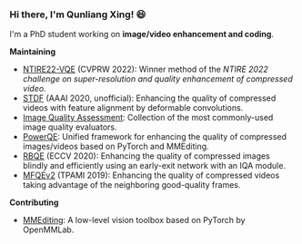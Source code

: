 ### Hi there, I'm Qunliang Xing! :satisfied:

I'm a PhD student working on **image/video enhancement and coding**.

**Maintaining**

- [NTIRE22-VQE](https://github.com/ryanxingql/winner-ntire22-vqe) (CVPRW 2022): Winner method of the *NTIRE 2022 challenge on super-resolution and quality enhancement of compressed video*.
- [STDF](https://github.com/ryanxingql/stdf-pytorch) (AAAI 2020, unofficial): Enhancing the quality of compressed videos with feature alignment by deformable convolutions.
- [Image Quality Assessment](https://github.com/ryanxingql/image-quality-assessment-toolbox): Collection of the most commonly-used image quality evaluators.
- [PowerQE](https://github.com/ryanxingql/powerqe): Unified framework for enhancing the quality of compressed images/videos based on PyTorch and MMEditing.
- [RBQE](https://github.com/ryanxingql/rbqe) (ECCV 2020): Enhancing the quality of compressed images blindly and efficiently using an early-exit network with an IQA module.
- [MFQEv2](https://github.com/ryanxingql/mfqev2.0) (TPAMI 2019): Enhancing the quality of compressed videos taking advantage of the neighboring good-quality frames.

**Contributing**

- [MMEditing](https://github.com/open-mmlab/mmediting): A low-level vision toolbox based on PyTorch by OpenMMLab.
